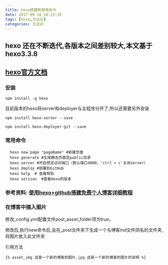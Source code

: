 ```yaml
---
title: hexo搭建和常用命令
date: 2017-09-18 18:23:28
tags: [hexo,方法论]
categories: 方法论
---
```


## hexo 还在不断迭代,各版本之间差别较大,本文基于hexo3.3.8

## [hexo官方文档](https://hexo.io/docs/)
### 安装 
```npm
npm install -g hexo
```
目前版本的hexo将server和deployer与主程序分开了,所以还需要另外安装
```npm
npm install hexo-server --save
```
```npm
npm install hexo-deployer-git --save
```
### 常用命令
```hexo new "postName" #新建文章
  hexo new page "pageName" #新建页面
  hexo generate #生成静态页面至public目录
  hexo server #开启预览访问端口（默认端口4000，'ctrl + c'关闭server）
  hexo deploy #部署到GitHub
  hexo help  # 查看帮助
  hexo version  #查看Hexo的版本
```
### 参考资料: [使用hexo+github搭建免费个人博客详细教程](http://www.cnblogs.com/liuxianan/p/build-blog-website-by-hexo-github.html)

### 在博客中插入图片

修改_config.yml配置文件post_asset_folder项为true。

修改后,执行new命令后,会在_post文件夹下生成一个与博客md文件同名的文件夹,将图片放入此文件夹

引用方法

```
{% asset_img 这是一个新的博客的图片.jpg 这是一个新的博客的图片的说明 %}
```
